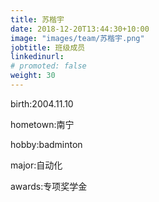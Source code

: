 ```yaml
---
title: 苏楷宇
date: 2018-12-20T13:44:30+10:00
image: "images/team/苏楷宇.png" 
jobtitle: 班级成员
linkedinurl: 
# promoted: false
weight: 30
---
```


birth:2004.11.10

hometown:南宁

hobby:badminton

major:自动化

awards:专项奖学金
